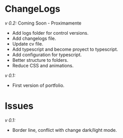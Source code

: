 # ChangeLogs

_v 0.2:_ Coming Soon - Proximamente

- Add logs folder for control versions.
- Add changelogs file.
- Update cv file.
- Add typescript and become proyect to typescript.
- Add configuration for typescript.
- Better structure to folders.
- Reduce CSS and animations.


_v 0.1:_

- First version of portfolio.

# Issues

_v 0.1:_

- Border line, conflict with change dark/light mode.